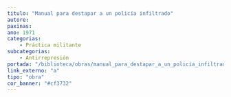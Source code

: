 ```yaml
---
titulo: "Manual para destapar a un policía infiltrado"
autore:
paxinas:
ano: 1971
categorias:
    - Práctica militante
subcategorias:
    - Antirrepresión
portada: "/biblioteca/obras/manual_para_destapar_a_un_policia_infiltrado.gif" # Opcional, imaxe da portada
link_externo: "a"
tipo: "obra"
cor_banner: "#cf3732"
---
```

